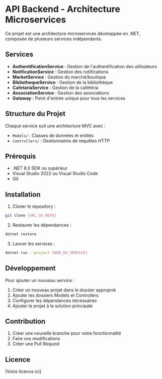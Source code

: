 # API Backend - Architecture Microservices

Ce projet est une architecture microservices développée en .NET, composée de plusieurs services indépendants.

## Services

- **AuthentificationService** : Gestion de l'authentification des utilisateurs
- **NotificationService** : Gestion des notifications
- **MarketService** : Gestion du marché/boutique
- **BibliothequeService** : Gestion de la bibliothèque
- **CafetariaService** : Gestion de la cafétéria
- **AssociationService** : Gestion des associations
- **Gateway** : Point d'entrée unique pour tous les services

## Structure du Projet

Chaque service suit une architecture MVC avec :
- `Models/` : Classes de données et entités
- `Controllers/` : Gestionnaires de requêtes HTTP

## Prérequis

- .NET 8.0 SDK ou supérieur
- Visual Studio 2022 ou Visual Studio Code
- Git

## Installation

1. Cloner le repository :
```bash
git clone [URL_DU_REPO]
```

2. Restaurer les dépendances :
```bash
dotnet restore
```

3. Lancer les services :
```bash
dotnet run --project [NOM_DU_SERVICE]
```

## Développement

Pour ajouter un nouveau service :
1. Créer un nouveau projet dans le dossier approprié
2. Ajouter les dossiers Models et Controllers
3. Configurer les dépendances nécessaires
4. Ajouter le projet à la solution principale

## Contribution

1. Créer une nouvelle branche pour votre fonctionnalité
2. Faire vos modifications
3. Créer une Pull Request

## Licence

[Votre licence ici] 